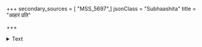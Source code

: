 +++
secondary_sources = [ "MSS_5697",]
jsonClass = "Subhaashita"
title = "आहारं प्रति"

+++

<details><summary>Text</summary>

आहारं प्रति यत् कथापि शमिता यन् मौनमुद्रा मुखे यच् चक्षुर्विनिमीलनं तनुलता यत् तानवे वर्तते।  
एकान्ते यदवस्थितिर्यदपि च ध्यानैकतानं मनस् तन् मन्ये सुभग त्वदर्थमनया तप्येत तीव्रं तपः॥
</details>
